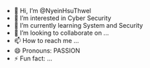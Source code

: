 - 👋 Hi, I’m @NyeinHsuThwel
- 👀 I’m interested in Cyber Security
- 🌱 I’m currently learning System and Security
- 💞️ I’m looking to collaborate on ...
- 📫 How to reach me ...
- 😄 Pronouns: PASSION 
- ⚡ Fun fact: ...

<!---
NyeinHsuThwel/NyeinHsuThwel is a ✨ special ✨ repository because its `README.md` (this file) appears on your GitHub profile.
You can click the Preview link to take a look at your changes.
--->
